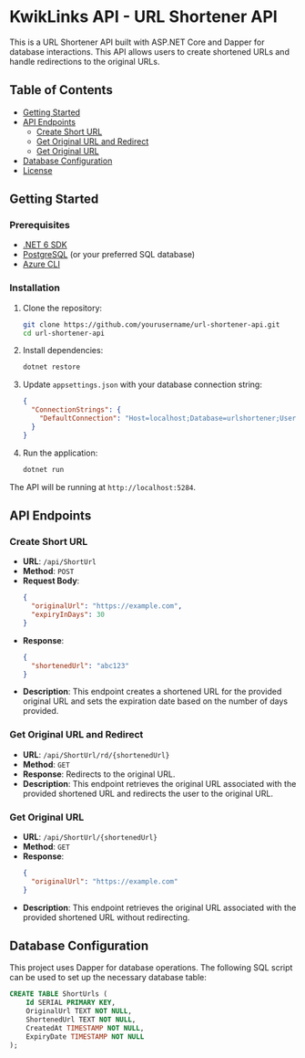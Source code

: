 # KwikLinks API - URL Shortener API

This is a URL Shortener API built with ASP.NET Core and Dapper for database interactions. This API allows users to create shortened URLs and handle redirections to the original URLs.

## Table of Contents

- [Getting Started](#getting-started)
- [API Endpoints](#api-endpoints)
  - [Create Short URL](#create-short-url)
  - [Get Original URL and Redirect](#get-original-url-and-redirect)
  - [Get Original URL](#get-original-url)
- [Database Configuration](#database-configuration)
- [License](#license)

## Getting Started

### Prerequisites

- [.NET 6 SDK](https://dotnet.microsoft.com/download)
- [PostgreSQL](https://www.postgresql.org/download/) (or your preferred SQL database)
- [Azure CLI](https://docs.microsoft.com/en-us/cli/azure/install-azure-cli)

### Installation

1. Clone the repository:

    ```bash
    git clone https://github.com/yourusername/url-shortener-api.git
    cd url-shortener-api
    ```

2. Install dependencies:

    ```bash
    dotnet restore
    ```

3. Update `appsettings.json` with your database connection string:

    ```json
    {
      "ConnectionStrings": {
        "DefaultConnection": "Host=localhost;Database=urlshortener;Username=yourusername;Password=yourpassword"
      }
    }
    ```

4. Run the application:

    ```bash
    dotnet run
    ```

The API will be running at `http://localhost:5284`.

## API Endpoints

### Create Short URL

- **URL**: `/api/ShortUrl`
- **Method**: `POST`
- **Request Body**:
    ```json
    {
      "originalUrl": "https://example.com",
      "expiryInDays": 30
    }
    ```
- **Response**:
    ```json
    {
      "shortenedUrl": "abc123"
    }
    ```
- **Description**: This endpoint creates a shortened URL for the provided original URL and sets the expiration date based on the number of days provided.

### Get Original URL and Redirect

- **URL**: `/api/ShortUrl/rd/{shortenedUrl}`
- **Method**: `GET`
- **Response**: Redirects to the original URL.
- **Description**: This endpoint retrieves the original URL associated with the provided shortened URL and redirects the user to the original URL.

### Get Original URL

- **URL**: `/api/ShortUrl/{shortenedUrl}`
- **Method**: `GET`
- **Response**:
    ```json
    {
      "originalUrl": "https://example.com"
    }
    ```
- **Description**: This endpoint retrieves the original URL associated with the provided shortened URL without redirecting.

## Database Configuration

This project uses Dapper for database operations. The following SQL script can be used to set up the necessary database table:

```sql
CREATE TABLE ShortUrls (
    Id SERIAL PRIMARY KEY,
    OriginalUrl TEXT NOT NULL,
    ShortenedUrl TEXT NOT NULL,
    CreatedAt TIMESTAMP NOT NULL,
    ExpiryDate TIMESTAMP NOT NULL
);
